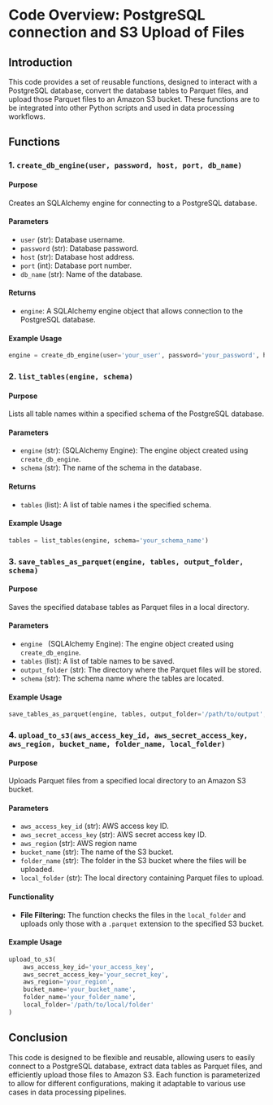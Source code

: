 # Code Overview: PostgreSQL connection and S3 Upload of Files

## Introduction
This code provides a set of reusable functions, designed to interact with a PostgreSQL database, convert the database tables to Parquet files, and upload those Parquet files to an Amazon S3 bucket. These functions are to be integrated into other Python scripts and used in data processing workflows.

## Functions

### 1. `create_db_engine(user, password, host, port, db_name)`

#### Purpose
Creates an SQLAlchemy engine for connecting to a PostgreSQL database.

#### Parameters
- `user` (str): Database username.
- `password` (str): Database password.
- `host` (str): Database host address.
- `port` (int): Database port number.
- `db_name` (str): Name of the database.

#### Returns
- `engine`: A SQLAlchemy engine object that allows connection to the PostgreSQL database.

#### Example Usage
```python
engine = create_db_engine(user='your_user', password='your_password', host='your_host', port=5432, db_name='your_db_name')
```

### 2. `list_tables(engine, schema)`

#### Purpose
Lists all table names within a specified schema of the PostgreSQL database.

#### Parameters
- `engine` (str): (SQLAlchemy Engine): The engine object created using `create_db_engine`.
- `schema` (str): The name of the schema in the database.

#### Returns
- `tables` (list): A list of table names i the specified schema.

#### Example Usage
```python
tables = list_tables(engine, schema='your_schema_name')
```

### 3. `save_tables_as_parquet(engine, tables, output_folder, schema)`

#### Purpose
Saves the specified database tables as Parquet files in a local directory.

#### Parameters
- `engine ` (SQLAlchemy Engine): The engine object created using `create_db_engine`.
- `tables` (list): A list of table names to be saved.
- `output_folder` (str): The directory where the Parquet files will be stored.
- `schema` (str): The schema name where the tables are located.

#### Example Usage
```python
save_tables_as_parquet(engine, tables, output_folder='/path/to/output', schema='your_schema_name')
```

### 4. `upload_to_s3(aws_access_key_id, aws_secret_access_key, aws_region, bucket_name, folder_name, local_folder)`

#### Purpose
Uploads Parquet files from a specified local directory to an Amazon S3 bucket.

#### Parameters
- `aws_access_key_id` (str): AWS access key ID.
- `aws_secret_access_key` (str): AWS secret access key ID.
- `aws_region` (str): AWS region name
- `bucket_name` (str): The name of the S3 bucket.
- `folder_name` (str): The folder in the S3 bucket where the files will be uploaded.
- `local_folder` (str): The local directory containing Parquet files to upload.

#### Functionality
- **File Filtering:** The function checks the files in the `local_folder` and uploads only those with a `.parquet` extension to the specified S3 bucket.

#### Example Usage
```python
upload_to_s3(
    aws_access_key_id='your_access_key',
    aws_secret_access_key='your_secret_key',
    aws_region='your_region',
    bucket_name='your_bucket_name',
    folder_name='your_folder_name',
    local_folder='/path/to/local/folder'
)
```

## Conclusion
This code is designed to be flexible and reusable, allowing users to easily connect to a PostgreSQL database, extract data tables as Parquet files, and efficiently upload those files to Amazon S3. Each function is parameterized to allow for different configurations, making it adaptable to various use cases in data processing pipelines.
